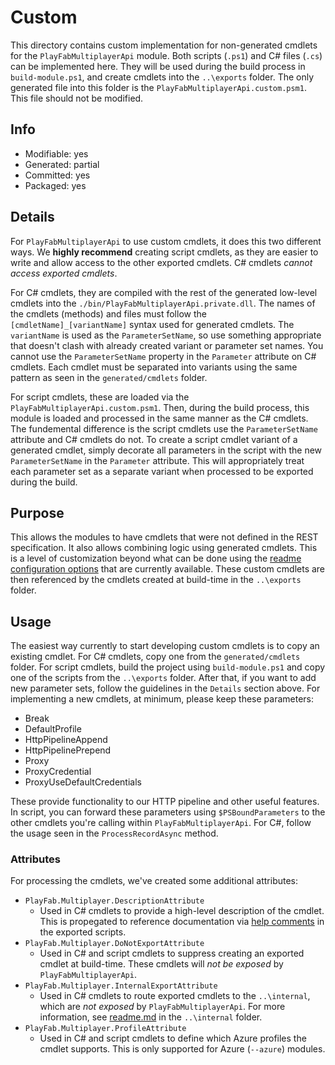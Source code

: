 # Custom
This directory contains custom implementation for non-generated cmdlets for the `PlayFabMultiplayerApi` module. Both scripts (`.ps1`) and C# files (`.cs`) can be implemented here. They will be used during the build process in `build-module.ps1`, and create cmdlets into the `..\exports` folder. The only generated file into this folder is the `PlayFabMultiplayerApi.custom.psm1`. This file should not be modified.

## Info
- Modifiable: yes
- Generated: partial
- Committed: yes
- Packaged: yes

## Details
For `PlayFabMultiplayerApi` to use custom cmdlets, it does this two different ways. We **highly recommend** creating script cmdlets, as they are easier to write and allow access to the other exported cmdlets. C# cmdlets *cannot access exported cmdlets*.

For C# cmdlets, they are compiled with the rest of the generated low-level cmdlets into the `./bin/PlayFabMultiplayerApi.private.dll`. The names of the cmdlets (methods) and files must follow the `[cmdletName]_[variantName]` syntax used for generated cmdlets. The `variantName` is used as the `ParameterSetName`, so use something appropriate that doesn't clash with already created variant or parameter set names. You cannot use the `ParameterSetName` property in the `Parameter` attribute on C# cmdlets. Each cmdlet must be separated into variants using the same pattern as seen in the `generated/cmdlets` folder.

For script cmdlets, these are loaded via the `PlayFabMultiplayerApi.custom.psm1`. Then, during the build process, this module is loaded and processed in the same manner as the C# cmdlets. The fundemental difference is the script cmdlets use the `ParameterSetName` attribute and C# cmdlets do not. To create a script cmdlet variant of a generated cmdlet, simply decorate all parameters in the script with the new `ParameterSetName` in the `Parameter` attribute. This will appropriately treat each parameter set as a separate variant when processed to be exported during the build.

## Purpose
This allows the modules to have cmdlets that were not defined in the REST specification. It also allows combining logic using generated cmdlets. This is a level of customization beyond what can be done using the [readme configuration options](https://github.com/Azure/autorest/blob/master/docs/powershell/options.md) that are currently available. These custom cmdlets are then referenced by the cmdlets created at build-time in the `..\exports` folder.

## Usage
The easiest way currently to start developing custom cmdlets is to copy an existing cmdlet. For C# cmdlets, copy one from the `generated/cmdlets` folder. For script cmdlets, build the project using `build-module.ps1` and copy one of the scripts from the `..\exports` folder. After that, if you want to add new parameter sets, follow the guidelines in the `Details` section above. For implementing a new cmdlets, at minimum, please keep these parameters:
- Break
- DefaultProfile
- HttpPipelineAppend
- HttpPipelinePrepend
- Proxy
- ProxyCredential
- ProxyUseDefaultCredentials

These provide functionality to our HTTP pipeline and other useful features. In script, you can forward these parameters using `$PSBoundParameters` to the other cmdlets you're calling within `PlayFabMultiplayerApi`. For C#, follow the usage seen in the `ProcessRecordAsync` method.

### Attributes
For processing the cmdlets, we've created some additional attributes:
- `PlayFab.Multiplayer.DescriptionAttribute`
  - Used in C# cmdlets to provide a high-level description of the cmdlet. This is propegated to reference documentation via [help comments](https://docs.microsoft.com/en-us/powershell/module/microsoft.powershell.core/about/about_comment_based_help) in the exported scripts.
- `PlayFab.Multiplayer.DoNotExportAttribute`
  - Used in C# and script cmdlets to suppress creating an exported cmdlet at build-time. These cmdlets will *not be exposed* by `PlayFabMultiplayerApi`.
- `PlayFab.Multiplayer.InternalExportAttribute`
  - Used in C# cmdlets to route exported cmdlets to the `..\internal`, which are *not exposed* by `PlayFabMultiplayerApi`. For more information, see [readme.md](..\internal/readme.md) in the `..\internal` folder.
- `PlayFab.Multiplayer.ProfileAttribute`
  - Used in C# and script cmdlets to define which Azure profiles the cmdlet supports. This is only supported for Azure (`--azure`) modules.
